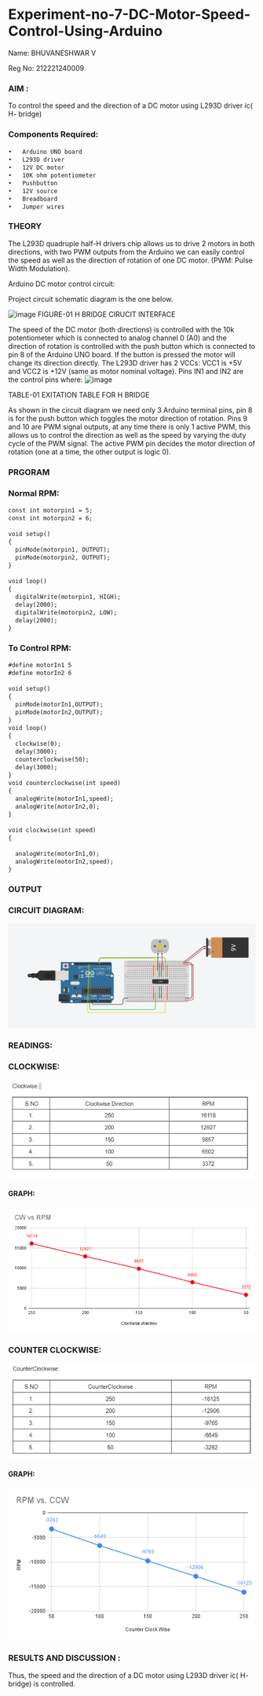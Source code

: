 # Experiment-no-7-DC-Motor-Speed-Control-Using-Arduino
Name: BHUVANESHWAR V

Reg No: 212221240009
### AIM : 
To control the speed and the direction of a DC motor using L293D driver ic( H- bridge)

### Components Required:
    •	Arduino UNO board
    •	L293D driver
    •	12V DC motor
    •	10K ohm potentiometer
    •	Pushbutton
    •	12V source
    •	Breadboard
    •	Jumper wires
### THEORY 
The L293D quadruple half-H drivers chip allows us to drive 2 motors in both directions, with two PWM outputs from the Arduino we can easily control the speed as well as the direction of rotation of one DC motor. (PWM: Pulse Width Modulation).

Arduino DC motor control circuit:

Project circuit schematic diagram is the one below.

![image](https://user-images.githubusercontent.com/36288975/167763051-b230c183-afc5-46f2-ba95-0f95e10dd6c9.png)
FIGURE-01 H BRIDGE CIRUCIT INTERFACE 
 
The speed of the DC motor (both directions) is controlled with the 10k potentiometer which is connected to analog channel 0 (A0) and the direction of rotation is controlled with the push button which is connected to pin 8 of the Arduino UNO board. If the button is pressed the motor will change its direction directly.
The L293D driver has 2 VCCs: VCC1 is +5V and VCC2 is +12V (same as motor nominal voltage). Pins IN1 and IN2 are the control pins where:
![image](https://user-images.githubusercontent.com/36288975/167763120-1421c2c5-8381-49eb-b376-03f6e1113b7a.png)

TABLE-01 EXITATION TABLE FOR H BRIDGE 

As shown in the circuit diagram we need only 3 Arduino terminal pins, pin 8 is for the push button which toggles the motor direction of rotation. Pins 9 and 10 are PWM signal outputs, at any time there is only 1 active PWM, this allows us to control the direction as well as the speed by varying the duty cycle of the PWM signal. The active PWM pin decides the motor direction of rotation (one at a time, the other output is logic 0).

### PRGORAM 
### Normal RPM:
```
const int motorpin1 = 5;
const int motorpin2 = 6;

void setup()
{
  pinMode(motorpin1, OUTPUT);
  pinMode(motorpin2, OUTPUT);
}

void loop()
{
  digitalWrite(motorpin1, HIGH);
  delay(2000);
  digitalWrite(motorpin2, LOW);
  delay(2000);
}
```
### To Control RPM:
```
#define motorIn1 5
#define motorIn2 6

void setup()
{
  pinMode(motorIn1,OUTPUT);
  pinMode(motorIn2,OUTPUT);
}
void loop()
{
  clockwise(0);
  delay(3000);
  counterclockwise(50);
  delay(3000);
}
void counterclockwise(int speed)
{
  analogWrite(motorIn1,speed);
  analogWrite(motorIn2,0);
}

void clockwise(int speed)
{
  
  analogWrite(motorIn1,0);
  analogWrite(motorIn2,speed);
}
```
### OUTPUT
### CIRCUIT DIAGRAM:
![output](Cir.png)
### READINGS:
### CLOCKWISE:
![ouput](s1.png)
#### GRAPH:
![ouput](cw.png)

### COUNTER CLOCKWISE:
![ouput](s2.png)
#### GRAPH:
![ouput](ccw.png)

### RESULTS AND DISCUSSION :

Thus, the speed and the direction of a DC motor using L293D driver ic( H- bridge) is controlled.
